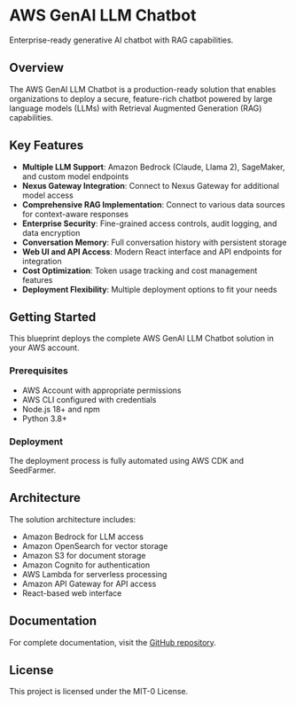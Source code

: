 # AWS GenAI LLM Chatbot

Enterprise-ready generative AI chatbot with RAG capabilities.

## Overview

The AWS GenAI LLM Chatbot is a production-ready solution that enables organizations to deploy a secure, feature-rich chatbot powered by large language models (LLMs) with Retrieval Augmented Generation (RAG) capabilities.

## Key Features

- **Multiple LLM Support**: Amazon Bedrock (Claude, Llama 2), SageMaker, and custom model endpoints
- **Nexus Gateway Integration**: Connect to Nexus Gateway for additional model access
- **Comprehensive RAG Implementation**: Connect to various data sources for context-aware responses
- **Enterprise Security**: Fine-grained access controls, audit logging, and data encryption
- **Conversation Memory**: Full conversation history with persistent storage
- **Web UI and API Access**: Modern React interface and API endpoints for integration
- **Cost Optimization**: Token usage tracking and cost management features
- **Deployment Flexibility**: Multiple deployment options to fit your needs

## Getting Started

This blueprint deploys the complete AWS GenAI LLM Chatbot solution in your AWS account.

### Prerequisites

- AWS Account with appropriate permissions
- AWS CLI configured with credentials
- Node.js 18+ and npm
- Python 3.8+

### Deployment

The deployment process is fully automated using AWS CDK and SeedFarmer.

## Architecture

The solution architecture includes:

- Amazon Bedrock for LLM access
- Amazon OpenSearch for vector storage
- Amazon S3 for document storage
- Amazon Cognito for authentication
- AWS Lambda for serverless processing
- Amazon API Gateway for API access
- React-based web interface

## Documentation

For complete documentation, visit the [GitHub repository](https://github.com/aws-samples/aws-genai-llm-chatbot).

## License

This project is licensed under the MIT-0 License.
